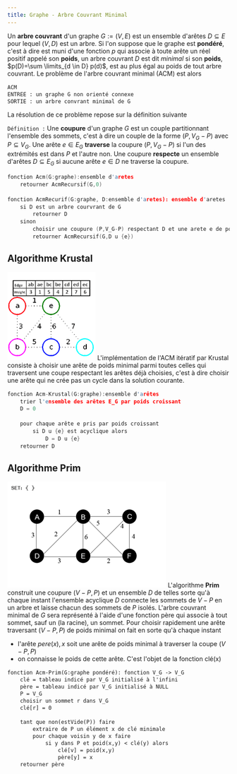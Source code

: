 ```yaml
---
title: Graphe - Arbre Couvrant Minimal
---
```


Un **arbre couvrant** d'un graphe $G:=(V,E)$ est un ensemble d'arêtes $D
\subseteq E$ pour lequel $(V,D)$ est un arbre. Si l'on suppose que le graphe
est **pondéré**, c'est à dire est muni d'une fonction $p$ qui associe à toute
arête un réel positif appelé son **poids**, un arbre couvrant $D$ est dit
$minimal$ si son **poids**, $p(D)=\sum \limits_{d \in D} p(d)$, est au plus
égal au poids de tout arbre couvrant. Le problème de l'arbre couvrant minimal
(ACM) est alors

```
ACM
ENTREE : un graphe G non orienté connexe
SORTIE : un arbre convrant minimal de G
```

La résolution de ce problème repose sur la définition suivante

`Définition :` Une **coupure** d'un graphe $G$ est un couple partitionnant
l'ensemble des sommets, c'est à dire un couple de la forme $(P,V_G-P)$ avec
$P \subseteq V_G$. Une arête $e \in E_G$ **traverse** la coupure
$(P,V_G-P)$ si l'un des extrémités est dans $P$ et l'autre non. Une coupure
**respecte** un ensemble d'arêtes $D \subseteq E_G$ si aucune arête $e \in
D$ ne traverse la coupure.

```c
fonction Acm(G:graphe):ensemble d'aretes
    retourner AcmRecursif(G,0)
    
fonction AcmRecurif(G:graphe, D:ensemble d'aretes): ensemble d'aretes
    si D est un arbre courvrant de G
        retourner D
    sinon
        choisir une coupure (P,V_G-P) respectant D et une arete e de poids minimal traversant (P,V_G-P)
        retourner AcmRecursif(G,D u {e})
```

## <i class="fas fa-project-diagram"></i> Algorithme Krustal

![krustal] L'implémentation de l'ACM itératif par Krustal consiste à choisir une arête de
poids minimal parmi toutes celles qui traversent une coupe respectant les arêtes
déjà choisies, c'est à dire choisir une arête qui ne crée pas un cycle dans la
solution courante.

[krustal]:./img/krustal.gif

```c
fonction Acm-Krustal(G:graphe):ensemble d'arêtes
    trier l'ensemble des arêtes E_G par poids croissant
    D = 0
    
    pour chaque arête e pris par poids croissant
        si D u {e} est acyclique alors
            D = D u {e}
    retourner D
```

## <i class="fas fa-project-diagram"></i> Algorithme Prim

![prim] L'algorithme **Prim** construit une coupure $(V-P,P)$ et un ensemble $D$ de
telles sorte qu'à chaque instant l'ensemble acyclique $D$ connecte les sommets
de $V-P$ en un arbre et laisse chacun des sommets de $P$ isolés. L'arbre
couvrant minimal de $G$ sera représenté à l'aide d'une fonction père qui
associe à tout sommet, sauf un (la racine), un sommet. Pour choisir rapidement
une arête traversant $(V-P,P)$ de poids minimal on fait en sorte qu'à chaque
instant

+ l'arête ${pere(x),x}$ soit une arête de poids minimal à traverser la coupe
  $(V-P,P)$
+ on connaisse le poids de cette arête. C'est l'objet de la fonction clé(x)

[prim]:./img/prim.gif

```
fonction Acm-Prim(G:graphe pondéré): fonction V_G -> V_G
    clé = tableau indicé par V_G initialisé à l'infini
    père = tableau indicé par V_G initialisé à NULL
    P = V_G
    choisir un sommet r dans V_G
    clé[r] = 0
    
    tant que non(estVide(P)) faire
        extraire de P un élément x de clé minimale
        pour chaque voisin y de x faire
            si y dans P et poid(x,y) < clé(y) alors
                clé[v] = poid(x,y)
                père[y] = x
    retourner père
```

